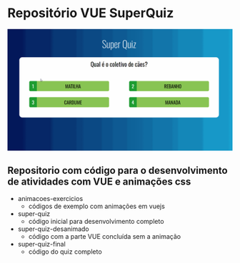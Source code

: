 # Repositório VUE SuperQuiz

![Preview](screenshot.gif)

## Repositorio com código para o desenvolvimento de atividades com VUE e animações css

* animacoes-exercicios
  * códigos de exemplo com animações em vuejs
* super-quiz
  * código inicial para desenvolvimento completo
* super-quiz-desanimado
  * código com a parte VUE concluída sem a animação
* super-quiz-final
  * código do quiz completo
